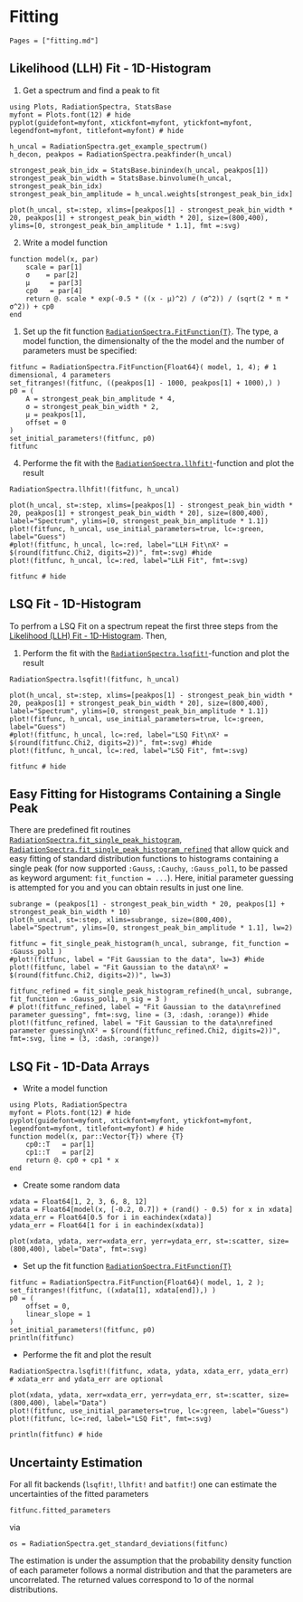 # Fitting

```@contents
Pages = ["fitting.md"]
```

## Likelihood (LLH) Fit - 1D-Histogram

1. Get a spectrum and find a peak to fit
```@example fitting_hist
using Plots, RadiationSpectra, StatsBase
myfont = Plots.font(12) # hide
pyplot(guidefont=myfont, xtickfont=myfont, ytickfont=myfont, legendfont=myfont, titlefont=myfont) # hide

h_uncal = RadiationSpectra.get_example_spectrum()
h_decon, peakpos = RadiationSpectra.peakfinder(h_uncal)

strongest_peak_bin_idx = StatsBase.binindex(h_uncal, peakpos[1])
strongest_peak_bin_width = StatsBase.binvolume(h_uncal, strongest_peak_bin_idx)
strongest_peak_bin_amplitude = h_uncal.weights[strongest_peak_bin_idx]

plot(h_uncal, st=:step, xlims=[peakpos[1] - strongest_peak_bin_width * 20, peakpos[1] + strongest_peak_bin_width * 20], size=(800,400), ylims=[0, strongest_peak_bin_amplitude * 1.1], fmt =:svg)
```

2. Write a model function
```@example fitting_hist
function model(x, par)
    scale = par[1]
    σ    = par[2]
    μ     = par[3]
    cp0   = par[4]
    return @. scale * exp(-0.5 * ((x - μ)^2) / (σ^2)) / (sqrt(2 * π * σ^2)) + cp0
end
```

1. Set up the fit function [`RadiationSpectra.FitFunction{T}`](@ref).
The type, a model function, the dimensionalty of the the model and the number of parameters must be specified:
```@example fitting_hist
fitfunc = RadiationSpectra.FitFunction{Float64}( model, 1, 4); # 1 dimensional, 4 parameters
set_fitranges!(fitfunc, ((peakpos[1] - 1000, peakpos[1] + 1000),) )
p0 = (
    A = strongest_peak_bin_amplitude * 4,
    σ = strongest_peak_bin_width * 2,
    μ = peakpos[1],
    offset = 0
)
set_initial_parameters!(fitfunc, p0)
fitfunc
```

4. Performe the fit with the [`RadiationSpectra.llhfit!`](@ref)-function and plot the result
```@example fitting_hist
RadiationSpectra.llhfit!(fitfunc, h_uncal)

plot(h_uncal, st=:step, xlims=[peakpos[1] - strongest_peak_bin_width * 20, peakpos[1] + strongest_peak_bin_width * 20], size=(800,400), label="Spectrum", ylims=[0, strongest_peak_bin_amplitude * 1.1])
plot!(fitfunc, h_uncal, use_initial_parameters=true, lc=:green, label="Guess")
#plot!(fitfunc, h_uncal, lc=:red, label="LLH Fit\nΧ² = $(round(fitfunc.Chi2, digits=2))", fmt=:svg) #hide
plot!(fitfunc, h_uncal, lc=:red, label="LLH Fit", fmt=:svg)
```

```@example fitting_hist
fitfunc # hide
```

## LSQ Fit - 1D-Histogram

To perfrom a LSQ Fit on a spectrum repeat the first three steps from the [Likelihood (LLH) Fit - 1D-Histogram](@ref).
Then,

1. Perform the fit with the [`RadiationSpectra.lsqfit!`](@ref)-function and plot the result
```@example fitting_hist
RadiationSpectra.lsqfit!(fitfunc, h_uncal)

plot(h_uncal, st=:step, xlims=[peakpos[1] - strongest_peak_bin_width * 20, peakpos[1] + strongest_peak_bin_width * 20], size=(800,400), label="Spectrum", ylims=[0, strongest_peak_bin_amplitude * 1.1])
plot!(fitfunc, h_uncal, use_initial_parameters=true, lc=:green, label="Guess")
#plot!(fitfunc, h_uncal, lc=:red, label="LSQ Fit\nΧ² = $(round(fitfunc.Chi2, digits=2))", fmt=:svg) #hide
plot!(fitfunc, h_uncal, lc=:red, label="LSQ Fit", fmt=:svg)
```

```@example fitting_hist
fitfunc # hide
```
## Easy Fitting for Histograms Containing a Single Peak

There are predefined fit routines [`RadiationSpectra.fit_single_peak_histogram`](@ref), [`RadiationSpectra.fit_single_peak_histogram_refined`](@ref) that allow quick and easy fitting of standard distribution functions to histograms containing a single peak (for now supported `:Gauss`, `:Cauchy`, `:Gauss_pol1`, to be passed as keyword argument: `fit_function = ...`). Here, initial parameter guessing is attempted for you and you can obtain results in just one line.
```@example fitting_hist
subrange = (peakpos[1] - strongest_peak_bin_width * 20, peakpos[1] + strongest_peak_bin_width * 10)
plot(h_uncal, st=:step, xlims=subrange, size=(800,400), label="Spectrum", ylims=[0, strongest_peak_bin_amplitude * 1.1], lw=2)

fitfunc = fit_single_peak_histogram(h_uncal, subrange, fit_function = :Gauss_pol1 )
#plot!(fitfunc, label = "Fit Gaussian to the data", lw=3) #hide
plot!(fitfunc, label = "Fit Gaussian to the data\nΧ² = $(round(fitfunc.Chi2, digits=2))", lw=3)

fitfunc_refined = fit_single_peak_histogram_refined(h_uncal, subrange, fit_function = :Gauss_pol1, n_sig = 3 )
# plot!(fitfunc_refined, label = "Fit Gaussian to the data\nrefined parameter guessing", fmt=:svg, line = (3, :dash, :orange)) #hide
plot!(fitfunc_refined, label = "Fit Gaussian to the data\nrefined parameter guessing\nΧ² = $(round(fitfunc_refined.Chi2, digits=2))", fmt=:svg, line = (3, :dash, :orange))

```
## LSQ Fit - 1D-Data Arrays

* Write a model function
```@example fitting_1D_data
using Plots, RadiationSpectra
myfont = Plots.font(12) # hide
pyplot(guidefont=myfont, xtickfont=myfont, ytickfont=myfont, legendfont=myfont, titlefont=myfont) # hide
function model(x, par::Vector{T}) where {T}
    cp0::T   = par[1]
    cp1::T   = par[2]
    return @. cp0 + cp1 * x
end
```

* Create some random data
```@example fitting_1D_data
xdata = Float64[1, 2, 3, 6, 8, 12]
ydata = Float64[model(x, [-0.2, 0.7]) + (rand() - 0.5) for x in xdata]
xdata_err = Float64[0.5 for i in eachindex(xdata)]
ydata_err = Float64[1 for i in eachindex(xdata)]

plot(xdata, ydata, xerr=xdata_err, yerr=ydata_err, st=:scatter, size=(800,400), label="Data", fmt=:svg)
```

* Set up the fit function [`RadiationSpectra.FitFunction{T}`](@ref)
```@example fitting_1D_data
fitfunc = RadiationSpectra.FitFunction{Float64}( model, 1, 2 );
set_fitranges!(fitfunc, ((xdata[1], xdata[end]),) )
p0 = (
    offset = 0,
    linear_slope = 1
)
set_initial_parameters!(fitfunc, p0)
println(fitfunc)
```

* Performe the fit and plot the result
```@example fitting_1D_data
RadiationSpectra.lsqfit!(fitfunc, xdata, ydata, xdata_err, ydata_err) # xdata_err and ydata_err are optional

plot(xdata, ydata, xerr=xdata_err, yerr=ydata_err, st=:scatter, size=(800,400), label="Data")
plot!(fitfunc, use_initial_parameters=true, lc=:green, label="Guess")
plot!(fitfunc, lc=:red, label="LSQ Fit", fmt=:svg)
```

```@example fitting_1D_data
println(fitfunc) # hide
```

## Uncertainty Estimation

For all fit backends (`lsqfit!`, `llhfit!` and `batfit!`) one can estimate the uncertainties of the
fitted parameters
```@example fitting_hist
fitfunc.fitted_parameters
```

via
```@example fitting_hist
σs = RadiationSpectra.get_standard_deviations(fitfunc)
```

The estimation is under the assumption that the probability density function of each
parameter follows a normal distribution and that the parameters are uncorrelated.
The returned values correspond to 1σ of the normal distributions.
